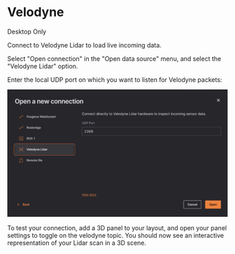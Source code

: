 # Velodyne 

<div class="warning">
Desktop Only
</div>


Connect to Velodyne Lidar to load live incoming data.

Select "Open connection" in the "Open data source" menu, and select the "Velodyne Lidar" option.

Enter the local UDP port on which you want to listen for Velodyne packets:

![open-velodyne](../images/open-velodyne-connection.png)

To test your connection, add a 3D panel to your layout, and open your panel settings to toggle on the velodyne topic. You should now see an interactive representation of your Lidar scan in a 3D scene.